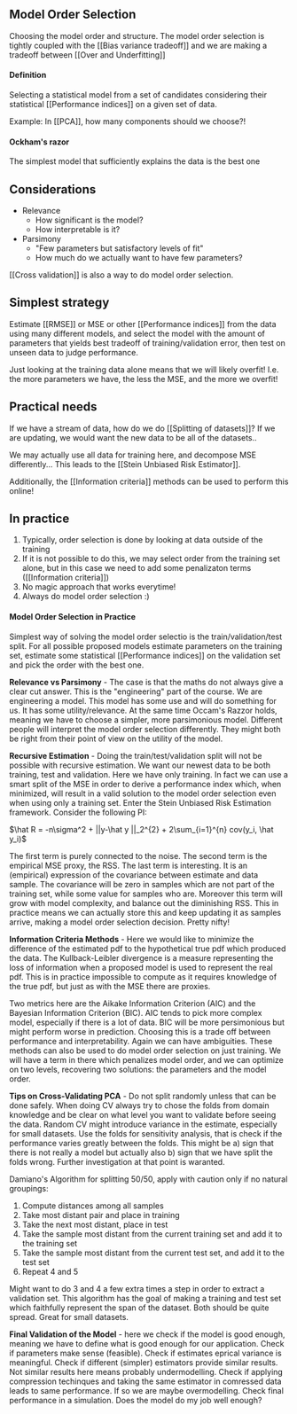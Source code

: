 ## Model Order Selection
Choosing the model order and structure. The model order selection is tightly coupled with the [[Bias variance tradeoff]] and we are making a tradeoff between [[Over and Underfitting]]


#### Definition
Selecting a statistical model from a set of candidates considering their statistical [[Performance indices]] on a given set of data.

Example: In [[PCA]], how many components should we choose?!

#### Ockham's razor
The simplest model that sufficiently explains the data is the best one

## Considerations
* Relevance
	* How significant is the model?
	* How interpretable is it?
* Parsimony
	* "Few parameters but satisfactory levels of fit"
	* How much do we actually want to have few parameters?

[[Cross validation]] is also a way to do model order selection.


## Simplest strategy
Estimate [[RMSE]] or MSE or other [[Performance indices]] from the data using many different models, and select the model with the amount of parameters that yields best tradeoff of training/validation error, then test on unseen data to judge performance.

Just looking at the training data alone means that we will likely overfit! I.e. the more parameters we have, the less the MSE, and the more we overfit! 


## Practical needs
If we have a stream of data, how do we do [[Splitting of datasets]]? If we are updating, we would want the new data to be all of the datasets..

We may actually use all data for training here, and decompose MSE differently...
This leads to the [[Stein Unbiased Risk Estimator]].

Additionally, the [[Information criteria]] methods can be used to perform this online!

## In practice
1. Typically, order selection is done by looking at data outside of the training
2. If it is not possible to do this, we may select order from the training set alone, but in this case we need to add some penalizaton terms ([[Information criteria]])
3. No magic approach that works everytime!
4. Always do model order selection :)






#### Model Order Selection in Practice
Simplest way of solving the model order selectio is the train/validation/test split. For all possible proposed models estimate parameters on the training set, estimate some statistical [[Performance indices]] on the validation set and pick the order with the best one.

**Relevance vs Parsimony** - The case is that the maths do not always give a clear cut answer. This is the "engineering" part of the course. We are engineering a model. This model has some use and will do something for us. It has some utility/relevance. At the same time Occam's Razzor holds, meaning we have to choose a simpler, more parsimonious model. Different people will interpret the model order selection differently. They might both be right from their point of view on the utility of the model.

**Recursive Estimation** - Doing the train/test/validation split will not be possible with recursive estimation. We want our newest data to be both training, test and validation. Here we have only training. In fact we can use a smart split of the MSE in order to derive a performance index which, when minimized, will result in a valid solution to the model order selection even when using only a training set. Enter the Stein Unbiased Risk Estimation framework. Consider the following PI:

$\hat R = -n\sigma^2 + ||y-\hat y ||_2^{2} + 2\sum_{i=1}^{n} cov(y_i, \hat y_i)$

The first term is purely connected to the noise. The second term is the empirical MSE proxy, the RSS. The last term is interesting. It is an (empirical) expression of the covariance between estimate and data sample. The covariance will be zero in samples which are not part of the training set, while some value for samples who are. Moreover this term will grow with model complexity, and balance out the diminishing RSS. This in practice means we can actually store this and keep updating it as samples arrive, making a model order selection decision. Pretty nifty!

**Information Criteria Methods** - Here we would like to minimize the difference of the estimated pdf to the hypothetical true pdf which produced the data. The Kullback-Leibler divergence is a measure representing the loss of information when a proposed model is used to represent the real pdf. This is in practice impossible to compute as it requires knowledge of the true pdf, but just as with the MSE there are proxies.

Two metrics here are the Aikake Information Criterion (AIC) and the Bayesian Information Criterion (BIC). AIC tends to pick more complex model, especially if there is a lot of data. BIC will be more persimonious but might perform worse in prediction. Choosing this is a trade off between performance and interpretability. Again we can have ambiguities. These methods can also be used to do model order selection on just training. We will have a term in there which penalizes model order, and we can optimize on two levels, recovering two solutions: the parameters and the model order.

**Tips on Cross-Validating PCA** - Do not split randomly unless that can be done safely. When doing CV always try to chose the folds from domain knowledge and be clear on what level you want to validate before seeing the data. Random CV might introduce variance in the estimate, especially for small datasets. Use the folds for sensitivity analysis, that is check if the performance varies greatly between the folds. This might be a) sign that there is not really a model but actually also b) sign that we have split the folds wrong. Further investigation at that point is waranted.

Damiano's Algorithm for splitting 50/50, apply with caution only if no natural groupings:

1) Compute distances among all samples
2) Take most distant pair and place in training
3) Take the next most distant, place in test
4) Take the sample most distant from the current training set and add it to the training set
5) Take the sample most distant from the current test set, and add it to the test set
6) Repeat 4 and 5

Might want to do 3 and 4 a few extra times a step in order to extract a validation set. This algorithm has the goal of making a training and test set which faithfully represent the span of the dataset. Both should be quite spread. Great for small datasets.

**Final Validation of the Model** - here we check if the model is good enough, meaning we have to define what is good enough for our application. Check if parameters make sense (feasible). Check if estimates eprical variance is meaningful. Check if different (simpler) estimators provide similar results. Not similar results here means probably undermodelling. Check if applying compression techinques and taking the same estimator in comressed data leads to same performance. If so we are maybe overmodelling. Check final performance in a simulation. Does the model do my job well enough?




